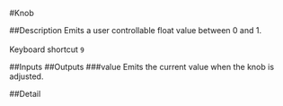 #Knob

##Description
Emits a user controllable float value between 0 and 1.<br><br>Keyboard shortcut `9`

##Inputs
##Outputs
###value
Emits the current value when the knob is adjusted.

##Detail

